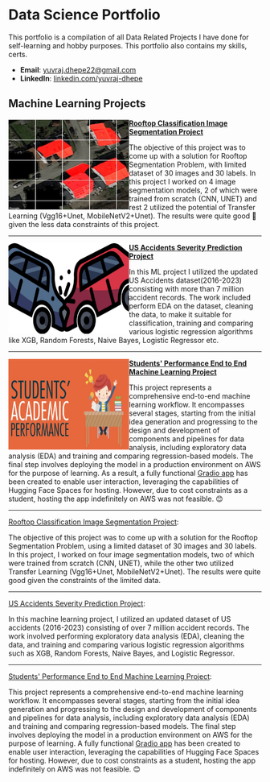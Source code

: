 # Data Science Portfolio 
This portfolio is a compilation of all Data Related Projects I have done for self-learning and hobby purposes. This portfolio also contains my skills, certs.
- **Email**: [yuvraj.dhepe22@gmail.com](mailto:yuvraj.dhepe22@gmail.com)
- **LinkedIn**: [linkedin.com/yuvraj-dhepe](https://www.linkedin.com/in/yuvraj-shivaji-dhepe/)


## Machine Learning Projects

<img align = "left" width = "240" height = "180" src = "./Images/Rooftop_Project.jpg"></img> **[Rooftop Classification Image Segmentation Project](https://github.com/Yuvraj-Dhepe/Projects/tree/main/Dida_Task)**

The objective of this project was to come up with a solution for Rooftop Segmentation Problem, with limited dataset of 30 images and 30 labels. In this project I worked on 4 image segmentation models, 2 of which were trained from scratch (CNN, UNET) and rest 2 utilized the potential of Transfer Learning (Vgg16+Unet, MobileNetV2+Unet). The results were quite good 💫 given the less data constraints of this project.

---
<img align = "left" width = "240" height = "180" src = "./Images/Us_Accidents_Project.png"> **[US Accidents Severity Prediction Project](https://github.com/Yuvraj-Dhepe/Projects/tree/main/US-Accidents%20Project)**

In this ML project I utilized the updated US Accidents dataset(2016-2023) consisting with more than 7 million accident records. The work included perform EDA on the dataset, cleaning the data, to make it suitable for classification, training and comparing various logistic regression algorithms like XGB, Random Forests, Naive Bayes, Logistic Regressor etc.

---
<img align = "left" width = "240" height = "180" src = "./Images/StudentPerformance.jpg"> **[Students' Performance End to End Machine Learning Project](https://github.com/Yuvraj-Dhepe/ML_Web_Project)**

This project represents a comprehensive end-to-end machine learning workflow. It encompasses several stages, starting from the initial idea generation and progressing to the design and development of components and pipelines for data analysis, including exploratory data analysis (EDA) and training and comparing regression-based models. The final step involves deploying the model in a production environment on AWS for the purpose of learning. As a result, a fully functional [Gradio app](https://yuvidhepe-studentperformance.hf.space) has been created to enable user interaction, leveraging the capabilities of Hugging Face Spaces for hosting. However, due to cost constraints as a student, hosting the app indefinitely on AWS was not feasible. 😊

---
[Rooftop Classification Image Segmentation Project](https://github.com/Yuvraj-Dhepe/Projects/tree/main/Dida_Task): 

The objective of this project was to come up with a solution for the Rooftop Segmentation Problem, using a limited dataset of 30 images and 30 labels. In this project, I worked on four image segmentation models, two of which were trained from scratch (CNN, UNET), while the other two utilized Transfer Learning (Vgg16+Unet, MobileNetV2+Unet). The results were quite good given the constraints of the limited data.

---
[US Accidents Severity Prediction Project](https://github.com/Yuvraj-Dhepe/Projects/tree/main/US-Accidents%20Project): 

In this machine learning project, I utilized an updated dataset of US accidents (2016-2023) consisting of over 7 million accident records. The work involved performing exploratory data analysis (EDA), cleaning the data, and training and comparing various logistic regression algorithms such as XGB, Random Forests, Naive Bayes, and Logistic Regressor.

---
[Students' Performance End to End Machine Learning Project](https://github.com/Yuvraj-Dhepe/ML_Web_Project): 

This project represents a comprehensive end-to-end machine learning workflow. It encompasses several stages, starting from the initial idea generation and progressing to the design and development of components and pipelines for data analysis, including exploratory data analysis (EDA) and training and comparing regression-based models. The final step involves deploying the model in a production environment on AWS for the purpose of learning. A fully functional [Gradio app](https://yuvidhepe-studentperformance.hf.space) has been created to enable user interaction, leveraging the capabilities of Hugging Face Spaces for hosting. However, due to cost constraints as a student, hosting the app indefinitely on AWS was not feasible. 😊
